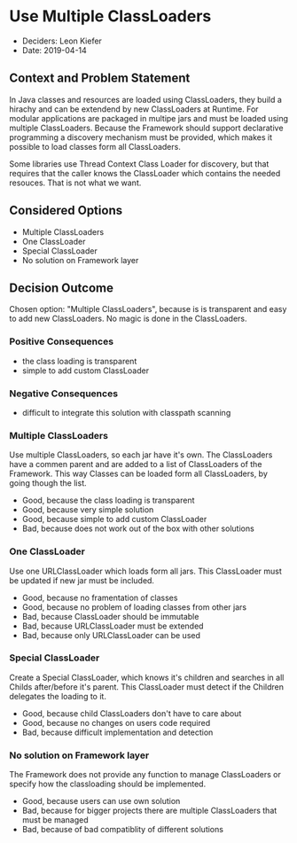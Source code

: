 # Use Multiple ClassLoaders

* Deciders: Leon Kiefer
* Date: 2019-04-14

## Context and Problem Statement

In Java classes and resources are loaded using ClassLoaders, they build a hirachy and can be extendend by new ClassLoaders at Runtime.
For modular applications are packaged in multipe jars and must be loaded using multiple ClassLoaders.
Because the Framework should support declarative programming a discovery mechanism must be provided, which makes it possible to load classes form all ClassLoaders.

Some libraries use Thread Context Class Loader for discovery, but that requires that the caller knows the ClassLoader which contains the needed resouces.
That is not what we want.

## Considered Options

* Multiple ClassLoaders
* One ClassLoader
* Special ClassLoader
* No solution on Framework layer

## Decision Outcome

Chosen option: "Multiple ClassLoaders", because is is transparent and easy to add new ClassLoaders. No magic is done in the ClassLoaders.

### Positive Consequences

* the class loading is transparent
* simple to add custom ClassLoader

### Negative Consequences

* difficult to integrate this solution with classpath scanning

### Multiple ClassLoaders

Use multiple ClassLoaders, so each jar have it's own.
The ClassLoaders have a commen parent and are added to a list of ClassLoaders of the Framework.
This way Classes can be loaded form all ClassLoaders, by going though the list.

* Good, because the class loading is transparent
* Good, because very simple solution
* Good, because simple to add custom ClassLoader
* Bad, because does not work out of the box with other solutions

### One ClassLoader

Use one URLClassLoader which loads form all jars.
This ClassLoader must be updated if new jar must be included.

* Good, because no framentation of classes
* Good, because no problem of loading classes from other jars
* Bad, because ClassLoader should be immutable
* Bad, because URLClassLoader must be extended
* Bad, because only URLClassLoader can be used

### Special ClassLoader

Create a Special ClassLoader, which knows it's children and searches in all Childs after/before it's parent.
This ClassLoader must detect if the Children delegates the loading to it.

* Good, because child ClassLoaders don't have to care about
* Good, because no changes on users code required
* Bad, because difficult implementation and detection

### No solution on Framework layer

The Framework does not provide any function to manage ClassLoaders or specify how the classloading should be implemented.

* Good, because users can use own solution
* Bad, because for bigger projects there are multiple ClassLoaders that must be managed
* Bad, because of bad compatiblity of different solutions
